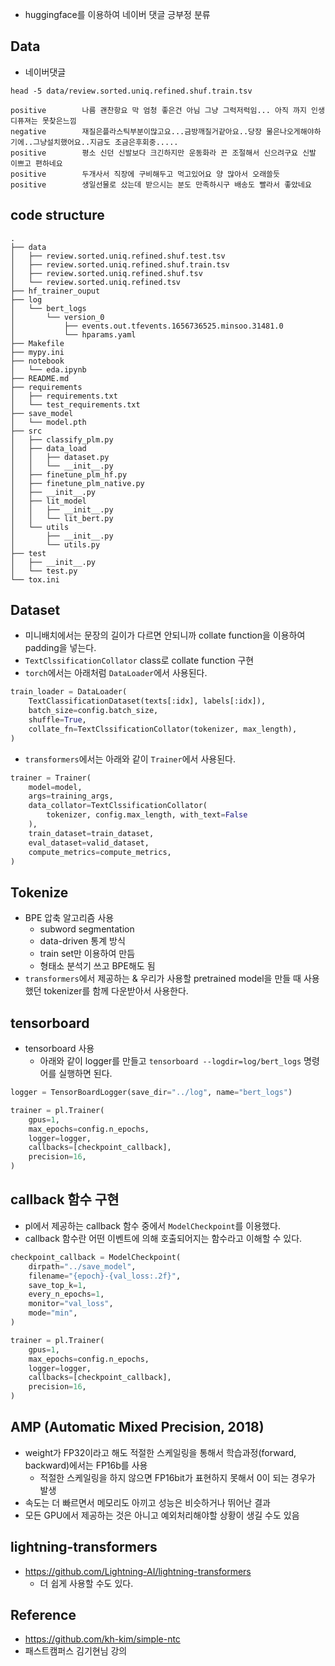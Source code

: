 - huggingface를 이용하여 네이버 댓글 긍부정 분류

## Data

- 네이버댓글

```
head -5 data/review.sorted.uniq.refined.shuf.train.tsv

positive        나름 괜찬항요 막 엄청 좋은건 아님 그냥 그럭저럭임... 아직 까지 인생 디퓨져는 못찾은느낌
negative        재질은플라스틱부분이많고요...금방깨질거같아요..당장 물은나오게해야하기에..그냥설치했어요..지금도 조금은후회중.....
positive        평소 신던 신발보다 크긴하지만 운동화라 끈 조절해서 신으려구요 신발 이쁘고 편하네요
positive        두개사서 직장에 구비해두고 먹고있어요 양 많아서 오래쓸듯
positive        생일선물로 샀는데 받으시는 분도 만족하시구 배송도 빨라서 좋았네요
```

## code structure

```
.
├── data
│   ├── review.sorted.uniq.refined.shuf.test.tsv
│   ├── review.sorted.uniq.refined.shuf.train.tsv
│   ├── review.sorted.uniq.refined.shuf.tsv
│   └── review.sorted.uniq.refined.tsv
├── hf_trainer_ouput
├── log
│   └── bert_logs
│       └── version_0
│           ├── events.out.tfevents.1656736525.minsoo.31481.0
│           └── hparams.yaml
├── Makefile
├── mypy.ini
├── notebook
│   └── eda.ipynb
├── README.md
├── requirements
│   ├── requirements.txt
│   └── test_requirements.txt
├── save_model
│   └── model.pth
├── src
│   ├── classify_plm.py
│   ├── data_load
│   │   ├── dataset.py
│   │   └── __init__.py
│   ├── finetune_plm_hf.py
│   ├── finetune_plm_native.py
│   ├── __init__.py
│   ├── lit_model
│   │   ├── __init__.py
│   │   └── lit_bert.py
│   └── utils
│       ├── __init__.py
│       └── utils.py
├── test
│   ├── __init__.py
│   └── test.py
└── tox.ini
```

## Dataset

- 미니배치에서는 문장의 길이가 다르면 안되니까 collate function을 이용하여 padding을 넣는다.
- `TextClssificationCollator` class로 collate function 구현
- `torch`에서는 아래처럼 `DataLoader`에서 사용된다.

```python
train_loader = DataLoader(
    TextClassificationDataset(texts[:idx], labels[:idx]),
    batch_size=config.batch_size,
    shuffle=True,
    collate_fn=TextClssificationCollator(tokenizer, max_length),
)
```

- `transformers`에서는 아래와 같이 `Trainer`에서 사용된다.

```python
trainer = Trainer(
    model=model,
    args=training_args,
    data_collator=TextClssificationCollator(
        tokenizer, config.max_length, with_text=False
    ),
    train_dataset=train_dataset,
    eval_dataset=valid_dataset,
    compute_metrics=compute_metrics,
)
```

## Tokenize

- BPE 압축 알고리즘 사용
  - subword segmentation
  - data-driven 통계 방식
  - train set만 이용하여 만듬
  - 형태소 분석기 쓰고 BPE해도 됨
- `transformers`에서 제공하는 & 우리가 사용할 pretrained model을 만들 때 사용했던 tokenizer를 함께 다운받아서 사용한다.

## tensorboard

- tensorboard 사용
  - 아래와 같이 logger를 만들고 `tensorboard --logdir=log/bert_logs` 명령어를 실행하면 된다.

```python
logger = TensorBoardLogger(save_dir="../log", name="bert_logs")

trainer = pl.Trainer(
    gpus=1,
    max_epochs=config.n_epochs,
    logger=logger,
    callbacks=[checkpoint_callback],
    precision=16,
)
```

## callback 함수 구현

- pl에서 제공하는 callback 함수 중에서 `ModelCheckpoint`를 이용했다.
- callback 함수란 어떤 이벤트에 의해 호출되어지는 함수라고 이해할 수 있다.

```python
checkpoint_callback = ModelCheckpoint(
    dirpath="../save_model",
    filename="{epoch}-{val_loss:.2f}",
    save_top_k=1,
    every_n_epochs=1,
    monitor="val_loss",
    mode="min",
)

trainer = pl.Trainer(
    gpus=1,
    max_epochs=config.n_epochs,
    logger=logger,
    callbacks=[checkpoint_callback],
    precision=16,
)
```

## AMP (Automatic Mixed Precision, 2018)

- weight가 FP32이라고 해도 적절한 스케일링을 통해서 학습과정(forward, backward)에서는 FP16b를 사용
  - 적절한 스케일링을 하지 않으면 FP16bit가 표현하지 못해서 0이 되는 경우가 발생
- 속도는 더 빠르면서 메모리도 아끼고 성능은 비슷하거나 뛰어난 결과
- 모든 GPU에서 제공하는 것은 아니고 예외처리해야할 상황이 생길 수도 있음

## lightning-transformers

- https://github.com/Lightning-AI/lightning-transformers
  - 더 쉽게 사용할 수도 있다.

## Reference

- https://github.com/kh-kim/simple-ntc
- 패스트캠퍼스 김기현님 강의
